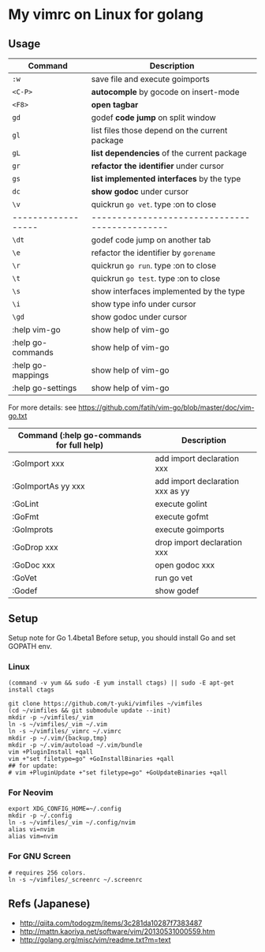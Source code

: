 My vimrc on Linux for golang
============================

Usage
-----
| Command            | Description                                    |
|--------------------|------------------------------------------------|
| `:w`               | save file and execute goimports                |
| `<C-P>`            | **autocomple** by gocode on insert-mode        |
| `<F8>`             | **open tagbar**                                |
| `gd`               | godef **code jump** on split window            |
| `gl`               | list files those depend on the current package |
| `gL`               | **list dependencies** of the current package   |
| `gr`               | **refactor the identifier** under cursor       |
| `gs`               | **list implemented interfaces** by the type    |
| `dc`               | **show godoc** under cursor                    |
| `\v`               | quickrun `go vet`. type :on to close           |
| ------------------ | ---------------------------------------------- |
| `\dt`              | godef code jump on another tab                 |
| `\e`               | refactor the identifier by `gorename`          |
| `\r`               | quickrun `go run`. type :on to close           |
| `\t`               | quickrun `go test`. type :on to close          |
| `\s`               | show interfaces implemented by the type        |
| `\i`               | show type info under cursor                    |
| `\gd`              | show godoc under cursor                        |
| :help vim-go       | show help of vim-go                            |
| :help go-commands  | show help of vim-go                            |
| :help go-mappings  | show help of vim-go                            |
| :help go-settings  | show help of vim-go                            |

For more details: see https://github.com/fatih/vim-go/blob/master/doc/vim-go.txt

| Command (:help go-commands for full help) | Description       |
|--------------------|------------------------------------------|
| :GoImport xxx      | add import declaration xxx               |
| :GoImportAs yy xxx | add import declaration xxx as yy         |
| :GoLint            | execute golint                           |
| :GoFmt             | execute gofmt                            |
| :GoImprots         | execute goimports                        |
| :GoDrop xxx        | drop import declaration xxx              |
| :GoDoc xxx         | open godoc xxx                           |
| :GoVet             | run go vet                               |
| :Godef             | show godef                               |

Setup
-----
Setup note for Go 1.4beta1
Before setup, you should install Go and set GOPATH env.

### Linux

```shell
(command -v yum && sudo -E yum install ctags) || sudo -E apt-get install ctags

git clone https://github.com/t-yuki/vimfiles ~/vimfiles
(cd ~/vimfiles && git submodule update --init)
mkdir -p ~/vimfiles/_vim
ln -s ~/vimfiles/_vim ~/.vim
ln -s ~/vimfiles/_vimrc ~/.vimrc
mkdir -p ~/.vim/{backup,tmp}
mkdir -p ~/.vim/autoload ~/.vim/bundle
vim +PluginInstall +qall
vim +"set filetype=go" +GoInstallBinaries +qall
## for update:
# vim +PluginUpdate +"set filetype=go" +GoUpdateBinaries +qall
```

### For Neovim
```
export XDG_CONFIG_HOME=~/.config
mkdir -p ~/.config
ln -s ~/vimfiles/_vim ~/.config/nvim
alias vi=nvim
alias vim=nvim
```

### For GNU Screen
```
# requires 256 colors.
ln -s ~/vimfiles/_screenrc ~/.screenrc
```

Refs (Japanese)
---------------
* http://qiita.com/todogzm/items/3c281da10287f7383487
* http://mattn.kaoriya.net/software/vim/20130531000559.htm
* http://golang.org/misc/vim/readme.txt?m=text

